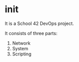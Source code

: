 # init

It is a School 42 DevOps project.

It consists of three parts:

1. Network
2. System
3. Scripting
